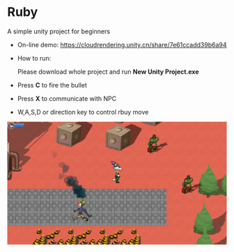 # Ruby
A simple unity project for beginners

* On-line demo: https://cloudrendering.unity.cn/share/7e61ccadd39b6a94

* How to run:

  Please download whole project and run **New Unity Project.exe**

* Press **C** to fire the bullet

* Press **X** to communicate with NPC

* W,A,S,D or direction key to control rbuy move

![show](show.png)
